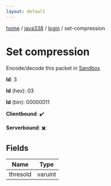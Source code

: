 ```yaml
---
layout: default
---
```


[home](/)  /  [java338](/protocol/java338)  /  [login](/protocol/java338/login)  /  set-compression

# Set compression

Encode/decode this packet in [Sandbox](../../../sandbox/java338#login.set_compression)

**Id**: 3

**Id** (hex): 03

**Id** (bin): 00000011

**Clientbound**: ✔️

**Serverbound**: ✖️

## Fields

Name | Type
---|---
thresold | varuint

